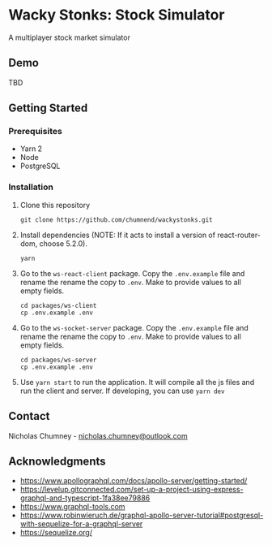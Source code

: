 # Wacky Stonks: Stock Simulator
A multiplayer stock market simulator

## Demo
TBD

## Getting Started
### Prerequisites
- Yarn 2
- Node
- PostgreSQL

### Installation
1) Clone this repository

    ```git clone https://github.com/chumnend/wackystonks.git```

2) Install dependencies (NOTE: If it acts to install a version of react-router-dom, choose 5.2.0). 

     ```yarn```

3) Go to the `ws-react-client` package. Copy the `.env.example` file and rename the  rename the copy to `.env`. Make to provide values to all empty fields.
    ```
    cd packages/ws-client
    cp .env.example .env
    ```

4) Go to the `ws-socket-server` package. Copy the `.env.example` file and rename the  rename the copy to `.env`. Make to provide values to all empty fields.
    ```
    cd packages/ws-server
    cp .env.example .env
    ```

6) Use `yarn start` to run the application. It will compile all the js files and run the client and server. If developing, you can use `yarn dev`

## Contact
Nicholas Chumney - [nicholas.chumney@outlook.com](nicholas.chumney@outlook.com) 

## Acknowledgments
- https://www.apollographql.com/docs/apollo-server/getting-started/
- https://levelup.gitconnected.com/set-up-a-project-using-express-graphql-and-typescript-1fa38ee79886
- https://www.graphql-tools.com
- https://www.robinwieruch.de/graphql-apollo-server-tutorial#postgresql-with-sequelize-for-a-graphql-server
- https://sequelize.org/
